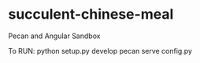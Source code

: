 succulent-chinese-meal
======================

Pecan and Angular Sandbox

To RUN:
python setup.py develop
pecan serve config.py
